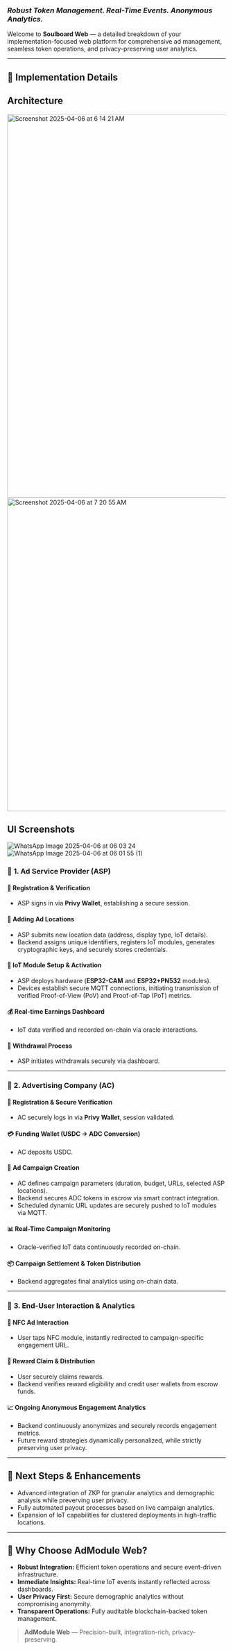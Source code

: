 
### *Robust Token Management. Real-Time Events. Anonymous Analytics.*

Welcome to **Soulboard Web** — a detailed breakdown of your implementation-focused web platform for comprehensive ad management, seamless token operations, and privacy-preserving user analytics.

---

## 🔄 Implementation Details

## Architecture
<img width="885" alt="Screenshot 2025-04-06 at 6 14 21 AM" src="https://github.com/user-attachments/assets/5a4352c5-8f63-4fe2-bbf9-97d4ac5d2160" />
<img width="723" alt="Screenshot 2025-04-06 at 7 20 55 AM" src="https://github.com/user-attachments/assets/a6a59657-87e8-4858-adcb-27ead8e4a230" />

## UI Screenshots
![WhatsApp Image 2025-04-06 at 06 03 24](https://github.com/user-attachments/assets/39b0f08a-33ae-48e5-8e15-e59aa6c6fe65)
![WhatsApp Image 2025-04-06 at 06 01 55 (1)](https://github.com/user-attachments/assets/34c00a05-3cb6-4e11-bc64-afcf9f290281)


### 🚩 **1. Ad Service Provider (ASP)**

#### 🔑 **Registration & Verification**
- ASP signs in via **Privy Wallet**, establishing a secure session.

#### 📍 **Adding Ad Locations**
- ASP submits new location data (address, display type, IoT details).
- Backend assigns unique identifiers, registers IoT modules, generates cryptographic keys, and securely stores credentials.

#### 📡 **IoT Module Setup & Activation**
- ASP deploys hardware (**ESP32-CAM** and **ESP32+PN532** modules).
- Devices establish secure MQTT connections, initiating transmission of verified Proof-of-View (PoV) and Proof-of-Tap (PoT) metrics.

#### 💰 **Real-time Earnings Dashboard**
- IoT data verified and recorded on-chain via oracle interactions.

#### 💸 **Withdrawal Process**
- ASP initiates withdrawals securely via dashboard.

---

### 🎯 **2. Advertising Company (AC)**

#### 🔑 **Registration & Secure Verification**
- AC securely logs in via **Privy Wallet**, session validated.

#### 💳 **Funding Wallet (USDC → ADC Conversion)**
- AC deposits USDC.

#### 📝 **Ad Campaign Creation**
- AC defines campaign parameters (duration, budget, URLs, selected ASP locations).
- Backend secures ADC tokens in escrow via smart contract integration.
- Scheduled dynamic URL updates are securely pushed to IoT modules via MQTT.

#### 📊 **Real-Time Campaign Monitoring**
- Oracle-verified IoT data continuously recorded on-chain.

#### 📦 **Campaign Settlement & Token Distribution**
- Backend aggregates final analytics using on-chain data.

---

### 🙋 **3. End-User Interaction & Analytics**

#### 📱 **NFC Ad Interaction**
- User taps NFC module, instantly redirected to campaign-specific engagement URL.

#### 🎁 **Reward Claim & Distribution**
- User securely claims rewards.
- Backend verifies reward eligibility and credit user wallets from escrow funds.

#### 📈 **Ongoing Anonymous Engagement Analytics**
- Backend continuously anonymizes and securely records engagement metrics.
- Future reward strategies dynamically personalized, while strictly preserving user privacy.
---

## 🚀 Next Steps & Enhancements

- Advanced integration of ZKP for granular analytics and demographic analysis while preverving user privacy.
- Fully automated payout processes based on live campaign analytics.
- Expansion of IoT capabilities for clustered deployments in high-traffic locations.

---

## 📅 Why Choose AdModule Web?

- **Robust Integration:** Efficient token operations and secure event-driven infrastructure.
- **Immediate Insights:** Real-time IoT events instantly reflected across dashboards.
- **User Privacy First:** Secure demographic analytics without compromising anonymity.
- **Transparent Operations:** Fully auditable blockchain-backed token management.

> **AdModule Web** — Precision-built, integration-rich, privacy-preserving.
